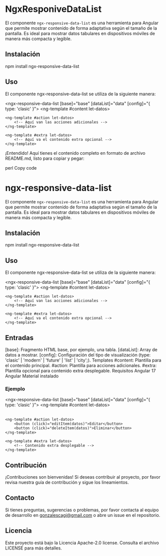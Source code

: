 # NgxResponiveDataList

El componente `ngx-responsive-data-list` es una herramienta para Angular que permite mostrar contenido de forma adaptativa según el tamaño de la pantalla. Es ideal para mostrar datos tabulares en dispositivos móviles de manera más compacta y legible.

## Instalación

npm install ngx-responsive-data-list


## Uso
El componente ngx-responsive-data-list se utiliza de la siguiente manera:

<ngx-responsive-data-list [base]="base" [dataList]="data" [config]="{ type: 'clasic' }">
    <ng-template #content let-datos>
        <!-- Aquí va el contenido principal -->
    </ng-template>

    <ng-template #action let-datos>
        <!-- Aquí van las acciones adicionales -->
    </ng-template>

    <ng-template #extra let-datos>
        <!-- Aquí va el contenido extra opcional -->
    </ng-template>
</ngx-responsive-data-list>


¡Entendido! Aquí tienes el contenido completo en formato de archivo README.md, listo para copiar y pegar:

perl
Copy code
# ngx-responsive-data-list

El componente `ngx-responsive-data-list` es una herramienta para Angular que permite mostrar contenido de forma adaptativa según el tamaño de la pantalla. Es ideal para mostrar datos tabulares en dispositivos móviles de manera más compacta y legible.

## Instalación

npm install ngx-responsive-data-list

## Uso
El componente ngx-responsive-data-list se utiliza de la siguiente manera:

<ngx-responsive-data-list [base]="base" [dataList]="data" [config]="{ type: 'clasic' }">
    <ng-template #content let-datos>
        <!-- Aquí va el contenido principal -->
    </ng-template>

    <ng-template #action let-datos>
        <!-- Aquí van las acciones adicionales -->
    </ng-template>

    <ng-template #extra let-datos>
        <!-- Aquí va el contenido extra opcional -->
    </ng-template>
</ngx-responsive-data-list>

## Entradas
[base]: Fragmento HTML base, por ejemplo, una tabla.
[dataList]: Array de datos a mostrar.
[config]: Configuración del tipo de visualización (type: 'clasic' | 'modern' | 'future' | 'list' | 'city';).
Templates
#content: Plantilla para el contenido principal.
#action: Plantilla para acciones adicionales.
#extra: Plantilla opcional para contenido extra desplegable.
Requisitos
Angular 17
Angular Material instalado

### Ejemplo
<ngx-responsive-data-list [base]="base" [dataList]="data" [config]="{ type: 'clasic' }">
    <ng-template #content let-datos>
        <table>
            <!-- Contenido de la tabla -->
        </table>
    </ng-template>

    <ng-template #action let-datos>
        <button (click)="editItem(datos)">Editar</button>
        <button (click)="deleteItem(datos)">Eliminar</button>
    </ng-template>

    <ng-template #extra let-datos>
        <!-- Contenido extra desplegable -->
    </ng-template>
</ngx-responsive-data-list>

## Contribución
¡Contribuciones son bienvenidas! Si deseas contribuir al proyecto, por favor revisa nuestra guía de contribución y sigue los lineamientos.

## Contacto
Si tienes preguntas, sugerencias o problemas, por favor contacta al equipo de desarrollo en gonzalescagi@gmail.com o abre un issue en el repositorio.

## Licencia
Este proyecto está bajo la Licencia Apache-2.0 license. Consulta el archivo LICENSE para más detalles.

